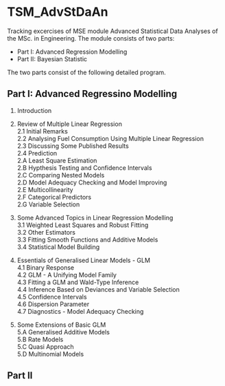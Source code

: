 # TSM_AdvStDaAn
Tracking excercises of MSE module Advanced Statistical Data Analyses of the MSc. in Engineering. The module consists of two parts:

- Part I: Advanced Regression Modelling
- Part II: Bayesian Statistic

The two parts consist of the following detailed program.

## Part I: Advanced Regressino Modelling
1. Introduction<br/>

2. Review of Multiple Linear Regression<br/>
  2.1 Initial Remarks<br/>
  2.2 Analysing Fuel Consumption Using Multiple Linear Regression<br/>
  2.3 Discussing Some Published Results<br/>
  2.4 Prediction<br/>
  2.A Least Square Estimation<br/>
  2.B Hypthesis Testing and Confidence Intervals<br/>
  2.C Comparing Nested Models<br/>
  2.D Model Adequacy Checking and Model Improving<br/>
  2.E Multicollinearity<br/>
  2.F Categorical Predictors<br/>
  2.G Variable Selection<br/>

3. Some Advanced Topics in Linear Regression Modelling<br/>
  3.1 Weighted Least Squares and Robust Fitting<br/>
  3.2 Other Estimators<br/>
  3.3 Fitting Smooth Functions and Additive Models<br/>
  3.4 Statistical Model Building<br/>
  
4. Essentials of Generalised Linear Models - GLM<br/>
  4.1 Binary Response<br/>
  4.2 GLM - A Unifying Model Family<br/>
  4.3 Fitting a GLM and Wald-Type Inference<br/>
  4.4 Inference Based on Deviances and Variable Selection<br/>
  4.5 Confidence Intervals<br/>
  4.6 Dispersion Parameter<br/>
  4.7 Diagnostics - Model Adequacy Checking<br/>
  
5. Some Extensions of Basic GLM<br/>
  5.A Generalised Additive Models<br/>
  5.B Rate Models<br/>
  5.C Quasi Approach<br/>
  5.D Multinomial Models<br/>
  
  
## Part II